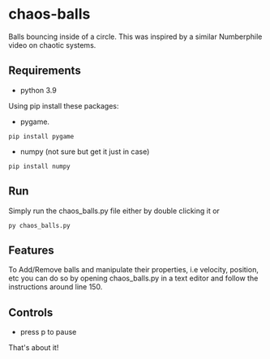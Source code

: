 # chaos-balls

Balls bouncing inside of a circle. This was inspired by a similar Numberphile video on chaotic systems.

## Requirements

- python 3.9

Using pip install these packages:

- pygame.

```pip install pygame```

- numpy (not sure but get it just in case)

```pip install numpy```

## Run

Simply run the chaos_balls.py file either by double clicking it or

```py chaos_balls.py```

## Features

To Add/Remove balls and manipulate their properties, i.e velocity, position, etc you can do so by opening chaos_balls.py in a text editor and follow the instructions around line 150.

## Controls

- press p to pause

That's about it!
